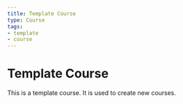 ```yaml
---
title: Template Course
type: Course
tags:
- template
- course
---
```


# Template Course

This is a template course. It is used to create new courses.